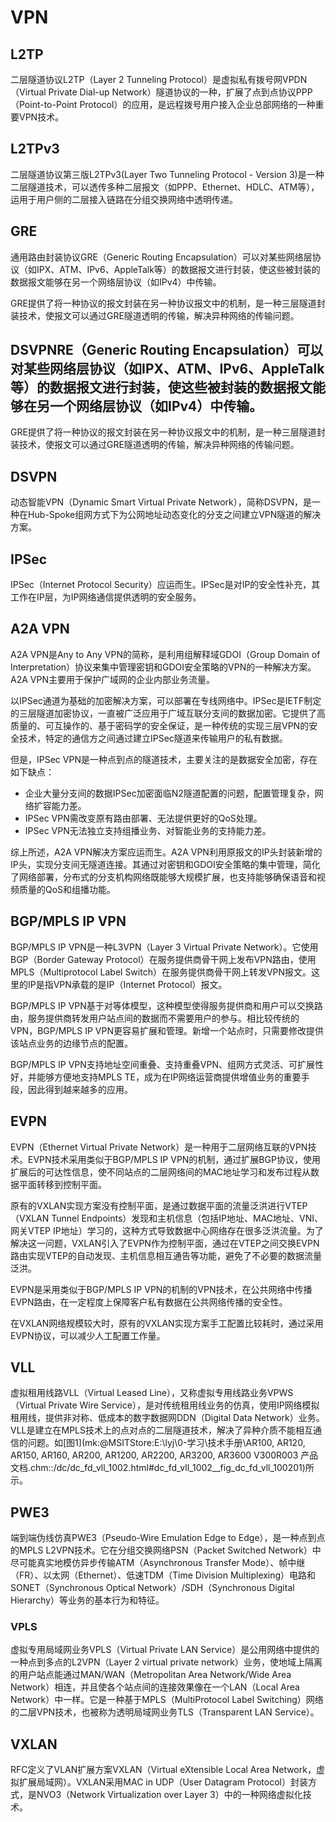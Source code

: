 # VPN

## L2TP

二层隧道协议L2TP（Layer 2 Tunneling Protocol）是虚拟私有拨号网VPDN（Virtual Private Dial-up Network）隧道协议的一种，扩展了点到点协议PPP（Point-to-Point Protocol）的应用，是远程拨号用户接入企业总部网络的一种重要VPN技术。

## L2TPv3

二层隧道协议第三版L2TPv3(Layer Two Tunneling Protocol - Version 3)是一种二层隧道技术，可以透传多种二层报文（如PPP、Ethernet、HDLC、ATM等），运用于用户侧的二层接入链路在分组交换网络中透明传递。

## GRE

通用路由封装协议GRE（Generic Routing Encapsulation）可以对某些网络层协议（如IPX、ATM、IPv6、AppleTalk等）的数据报文进行封装，使这些被封装的数据报文能够在另一个网络层协议（如IPv4）中传输。

GRE提供了将一种协议的报文封装在另一种协议报文中的机制，是一种三层隧道封装技术，使报文可以通过GRE隧道透明的传输，解决异种网络的传输问题。

## DSVPNRE（Generic Routing Encapsulation）可以对某些网络层协议（如IPX、ATM、IPv6、AppleTalk等）的数据报文进行封装，使这些被封装的数据报文能够在另一个网络层协议（如IPv4）中传输。

GRE提供了将一种协议的报文封装在另一种协议报文中的机制，是一种三层隧道封装技术，使报文可以通过GRE隧道透明的传输，解决异种网络的传输问题。

## DSVPN

动态智能VPN（Dynamic Smart Virtual Private Network），简称DSVPN，是一种在Hub-Spoke组网方式下为公网地址动态变化的分支之间建立VPN隧道的解决方案。

## IPSec

IPSec（Internet Protocol Security）应运而生。IPSec是对IP的安全性补充，其工作在IP层，为IP网络通信提供透明的安全服务。

## A2A VPN

A2A VPN是Any to Any VPN的简称，是利用组解释域GDOI（Group Domain of Interpretation）协议来集中管理密钥和GDOI安全策略的VPN的一种解决方案。A2A VPN主要用于保护广域网的企业内部业务流量。

以IPSec通道为基础的加密解决方案，可以部署在专线网络中。IPSec是IETF制定的三层隧道加密协议，一直被广泛应用于广域互联分支间的数据加密。它提供了高质量的、可互操作的、基于密码学的安全保证，是一种传统的实现三层VPN的安全技术，特定的通信方之间通过建立IPSec隧道来传输用户的私有数据。

但是，IPSec VPN是一种点到点的隧道技术，主要关注的是数据安全加密，存在如下缺点：

- 企业大量分支间的数据IPSec加密面临N2隧道配置的问题，配置管理复杂，网络扩容能力差。
- IPSec VPN需改变原有路由部署、无法提供更好的QoS处理。
- IPSec VPN无法独立支持组播业务、对智能业务的支持能力差。

综上所述，A2A VPN解决方案应运而生。A2A VPN利用原报文的IP头封装新增的IP头，实现分支间无隧道连接。其通过对密钥和GDOI安全策略的集中管理，简化了网络部署，分布式的分支机构网络既能够大规模扩展，也支持能够确保语音和视频质量的QoS和组播功能。

## BGP/MPLS IP VPN

BGP/MPLS IP VPN是一种L3VPN（Layer 3 Virtual Private Network）。它使用BGP（Border Gateway Protocol）在服务提供商骨干网上发布VPN路由，使用MPLS（Multiprotocol Label Switch）在服务提供商骨干网上转发VPN报文。这里的IP是指VPN承载的是IP（Internet Protocol）报文。

BGP/MPLS IP VPN基于对等体模型，这种模型使得服务提供商和用户可以交换路由，服务提供商转发用户站点间的数据而不需要用户的参与。相比较传统的VPN，BGP/MPLS IP VPN更容易扩展和管理。新增一个站点时，只需要修改提供该站点业务的边缘节点的配置。

BGP/MPLS IP VPN支持地址空间重叠、支持重叠VPN、组网方式灵活、可扩展性好，并能够方便地支持MPLS TE，成为在IP网络运营商提供增值业务的重要手段，因此得到越来越多的应用。

## EVPN

EVPN（Ethernet Virtual Private Network）是一种用于二层网络互联的VPN技术。EVPN技术采用类似于BGP/MPLS IP VPN的机制，通过扩展BGP协议，使用扩展后的可达性信息，使不同站点的二层网络间的MAC地址学习和发布过程从数据平面转移到控制平面。

原有的VXLAN实现方案没有控制平面，是通过数据平面的流量泛洪进行VTEP（VXLAN Tunnel Endpoints）发现和主机信息（包括IP地址、MAC地址、VNI、网关VTEP IP地址）学习的，这种方式导致数据中心网络存在很多泛洪流量。为了解决这一问题，VXLAN引入了EVPN作为控制平面，通过在VTEP之间交换EVPN路由实现VTEP的自动发现、主机信息相互通告等功能，避免了不必要的数据流量泛洪。

EVPN是采用类似于BGP/MPLS IP VPN的机制的VPN技术，在公共网络中传播EVPN路由，在一定程度上保障客户私有数据在公共网络传播的安全性。

在VXLAN网络规模较大时，原有的VXLAN实现方案手工配置比较耗时，通过采用EVPN协议，可以减少人工配置工作量。

## VLL

虚拟租用线路VLL（Virtual Leased Line），又称虚拟专用线路业务VPWS（Virtual Private Wire Service），是对传统租用线业务的仿真，使用IP网络模拟租用线，提供非对称、低成本的数字数据网DDN（Digital Data Network）业务。VLL是建立在MPLS技术上的点对点的二层隧道技术，解决了异种介质不能相互通信的问题。如[图1](mk:@MSITStore:E:\lyj\0-学习\技术手册\AR100, AR120, AR150, AR160, AR200, AR1200, AR2200, AR3200, AR3600 V300R003 产品文档.chm::/dc/dc_fd_vll_1002.html#dc_fd_vll_1002__fig_dc_fd_vll_100201)所示。

## PWE3

端到端伪线仿真PWE3（Pseudo-Wire Emulation Edge to Edge），是一种点到点的MPLS L2VPN技术。它在分组交换网络PSN（Packet Switched Network）中尽可能真实地模仿异步传输ATM（Asynchronous Transfer Mode）、帧中继（FR）、以太网（Ethernet）、低速TDM（Time Division Multiplexing）电路和SONET（Synchronous Optical Network）/SDH（Synchronous Digital Hierarchy）等业务的基本行为和特征。

### VPLS

虚拟专用局域网业务VPLS（Virtual Private LAN Service）是公用网络中提供的一种点到多点的L2VPN（Layer 2 virtual private network）业务，使地域上隔离的用户站点能通过MAN/WAN（Metropolitan Area Network/Wide Area Network）相连，并且使各个站点间的连接效果像在一个LAN（Local Area Network）中一样。它是一种基于MPLS（MultiProtocol Label Switching）网络的二层VPN技术，也被称为透明局域网业务TLS（Transparent LAN Service）。

## VXLAN

RFC定义了VLAN扩展方案VXLAN（Virtual eXtensible Local Area Network，虚拟扩展局域网）。VXLAN采用MAC in UDP（User Datagram Protocol）封装方式，是NVO3（Network Virtualization over Layer 3）中的一种网络虚拟化技术。

